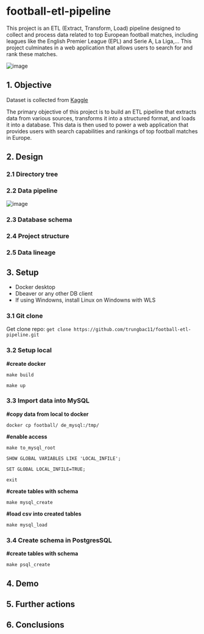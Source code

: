 # football-etl-pipeline


This project is an ETL (Extract, Transform, Load) pipeline designed to collect and process data related to top European football matches, including leagues like the English Premier League (EPL) and Serie A, La Liga,… This project culminates in a web application that allows users to search for and rank these matches.

![image](https://github.com/user-attachments/assets/42cba9bf-5814-4e78-bf41-a2f0998f04c7)



## 1. Objective
Dataset is collected from [Kaggle](http://www.kaggle.com/datasets/technika148/football-database)

The primary objective of this project is to build an ETL pipeline that extracts data from various sources, transforms it into a structured format, and loads it into a database. This data is then used to power a web application that provides users with search capabilities and rankings of top football matches in Europe.
## 2. Design

### 2.1 Directory tree

### 2.2 Data pipeline

![image](https://github.com/user-attachments/assets/f853b927-af81-4863-832c-360f96c93f20)


### 2.3 Database schema

### 2.4 Project structure

### 2.5 Data lineage

## 3. Setup
- Docker desktop
- Dbeaver or any other DB client
- If using Windowns, install Linux on Windowns with WLS 

### 3.1 Git clone
Get clone repo: `get clone https://github.com/trungbac11/football-etl-pipeline.git`
### 3.2 Setup local

**#create docker**

`make build`

`make up`

### 3.3 Import data into MySQL

**#copy data from local to docker**

`docker cp football/ de_mysql:/tmp/`

**#enable access**

`make to_mysql_root`

`SHOW GLOBAL VARIABLES LIKE 'LOCAL_INFILE';`

`SET GLOBAL LOCAL_INFILE=TRUE;`

`exit`

**#create tables with schema**

`make mysql_create`

**#load csv into created tables**

`make mysql_load`

### 3.4 Create schema in PostgresSQL

**#create tables with schema**

`make psql_create`

## 4. Demo

## 5. Further actions

## 6. Conclusions
